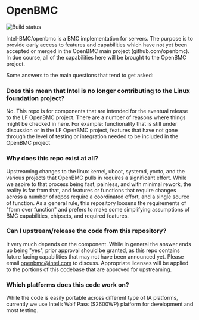 # OpenBMC

![Build status](https://dev.azure.com/openbmc/OpenBMC/_apis/build/status/Intel-BMC.openbmc?branchName=intel "Build status")

Intel-BMC/openbmc is a BMC implementation for servers. The purpose is to provide
early access to features and capabilities which have not yet been accepted or
merged in the OpenBMC main project (github.com/openbmc). In due course, all of
the capabilities here will be brought to the OpenBMC project.

Some answers to the main questions that tend to get asked: 

### Does this mean that Intel is no longer contributing to the Linux foundation project? ###

No. This repo is for components that are intended for the eventual
release to the LF OpenBMC project. There are a number of reasons where things
might be checked in here.  For example: functionality that is still under
discussion or in the LF OpenBMC project, features that have not gone through
the level of testing or integration needed to be included in the OpenBMC
project

### Why does this repo exist at all? ###

Upstreaming changes to the linux kernel, uboot, systemd, yocto, and the various
projects that OpenBMC pulls in requires a significant effort.  While we aspire
to that process being fast, painless, and with minimal rework, the reality is
far from that, and features or functions that require changes across a number
of repos require a coordinated effort, and a single source of function. As a
general rule, this repository loosens the requirements of "form over function"
and prefers to make some simplifying assumptions of BMC capabilities, chipsets,
and required features.

### Can I upstream/release the code from this repository? ###

It very much depends on the component. While in general the answer ends up
being "yes", prior approval should be granted, as this repo contains future
facing capabilities that may not have been announced yet.  Please email
openbmc@intel.com to discuss. Appropriate licenses will be applied to the
portions of this codebase that are approved for upstreaming.

### Which platforms does this code work on? ###

While the code is easily portable across different type of IA platforms,
currently we use Intel’s Wolf Pass (S2600WP) platform for development and most
testing.  

